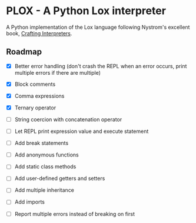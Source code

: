 # PLOX - A Python Lox interpreter

A Python implementation of the Lox language following Nystrom's excellent book, [Crafting Interpreters](https://craftinginterpreters.com).

## Roadmap

* [x] Better error handling (don't crash the REPL when an error occurs, print multiple errors if there are multiple)

* [x] Block comments
* [x] Comma expressions
* [x] Ternary operator
* [ ] String coercion with concatenation operator
* [ ] Let REPL print expression value and execute statement
* [ ] Add break statements
* [ ] Add anonymous functions
* [ ] Add static class methods
* [ ] Add user-defined getters and setters
* [ ] Add multiple inheritance
* [ ] Add imports
* [ ] Report multiple errors instead of breaking on first